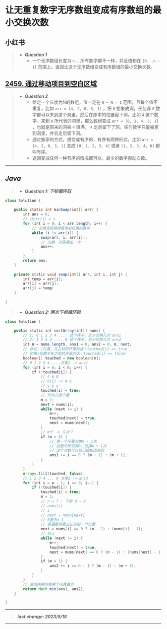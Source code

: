 # 让无重复数字无序数组变成有序数组的最小交换次数

## 小红书

> - ***Question 1***
>   - 一个无序数组长度为 `n` ，所有数字都不一样，并且值都在 `[0...n - 1]` 范围上。返回让这个无序数组变成有序数组的最小交换次数。

## [2459. 通过移动项目到空白区域](https://leetcode.cn/problems/sort-array-by-moving-items-to-empty-space/)

> - ***Question 2***
>   - 给定一个长度为N的数组，值一定在 `0 ~ N - 1` 范围，且每个值不重复，比如 `arr = [4, 2, 0, 3, 1]` ，把 `0` 想象成洞，任何非 `0` 数字都可以来到这个洞里，然后在原本的位置留下洞。比如 `4` 这个数字，来到 `0` 所代表的洞里，那么数组变成 `arr = [0, 2, 4, 3, 1]` ，也就是原来的洞被 `4` 填满， `4` 走后留下了洞。任何数字只能搬家到洞里，并且走后留下洞。
>   - 通过搬家的方式，想变成有序的，有序有两种形式，比如 `arr = [4, 2, 0, 3, 1]` 变成 `[0, 1, 2, 3, 4]` 或者 `[1, 2, 3, 4, 0]` 都叫有序。
>   - 返回变成任何一种有序的情况都可以，最少的数字搬动次数。

---

## *Java*

> - ***Question 1: 下标循环怼***

```java
class Solution {
    
    public static int minSwap(int[] arr) {
        int ans = 0;
        // 让arr[i] = i
        for (int i = 0; i < arr.length; i++) {
            // 交换完后继续看当前位置的数字
            while (i != arr[i]) {
                swap(arr, i, arr[i]);
                // 交换一次答案加一次
                ans++;
            }
        }
        return ans;
    }
    
    private static void swap(int[] arr, int i, int j) {
        int temp = arr[i];
        arr[i] = arr[j];
        arr[j] = temp;
    }
    
}
```

> - ***Question 2: 两次下标循环怼***

```java
class Solution {

    public static int sortArray(int[] nums) {
        // 1) 0 1 2 3 4 .... 这个样子，至少交换几次 ans1
        // 2) 1 2 3 4 .... 0 这个样子，至少交换几次 ans2
        int n = nums.length, ans1 = 0, ans2 = 0, m, next;
        // 标记，i位置，在之前的环里的话！touched[i] == true
        // 如果i位置不在之前的环里的话！touched[i] == false
        boolean[] touched = new boolean[n];
        // 0 1 2 3 4 ....方案1 -> ans1
        for (int i = 0; i < n; i++) {
            if (!touched[i]) {
                // 4 6 0
                // 0(i) -> 4 6
                // y y y
                touched[i] = true;
                // 环内元素个数
                m = 1;
                next = nums[i];
                while (next != i) {
                    m++;
                    touched[next] = true;
                    next = nums[next];
                }
                // m个 -> 几次？
                if (m > 1) {
                    // 第一个环要交换m - 1次
                    // 后面的环没有0，交换m + 1次
                    // 这个次数可以自己模拟出来的
                    ans1 += i == 0 ? (m - 1) : (m + 1);
                }
            }
        }
        Arrays.fill(touched, false);
        // 1 2 3 4 ... 0 方案2 -> ans2
        for (int i = n - 1; i >= 0; i--) {
            if (!touched[i]) {
                touched[i] = true;
                m = 1;
                // n = 7 : 下标 0 ~ 6
                // nums[i]
                // i
                // next = nums[next]
                // 0要去n-1
                // 普遍数字要去它的前一个位置
                next = nums[i] == 0 ? (n - 1) : (nums[i] - 1);
                // 同上
                while (next != i) {
                    m++;
                    touched[next] = true;
                    next = nums[next] == 0 ? (n - 1) : (nums[next] - 1);
                }
                if (m > 1) {
                    ans2 += i == n - 1 ? (m - 1) : (m + 1);
                }
            }
        }
        // 变成两种方案哪个花费最少
        return Math.min(ans1, ans2);
    }

}
```

---

> ***last change: 2023/5/18***

---
